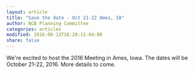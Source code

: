```yaml
---
layout: article
title: "Save the date - Oct 21-22 Ames, IA"
author: NCB Planning Committee
categories: articles
modified: 2016-06-13T16:28:11-04:00
share: false
---
```


We're excited to host the 2016 Meeting in Ames, Iowa.  The dates will be October 21-22, 2016.  More details to come.



